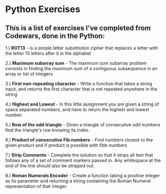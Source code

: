 # Python Exercises
This is a list of exercises I've completed from Codewars, done in the Python: 
-----------------------------------------------------------

1.) **ROT13** - is a simple letter substitution cipher that replaces a letter with the letter 13 letters after it in the alphabet

2.) **Maximum subarray sum** - The maximum sum subarray problem consists in finding the maximum sum of a contiguous subsequence in an array or list of integers

3.) **First non-repeating character** - Write a function that takes a string input, and returns the first character that is not repeated anywhere in the string

4.) **Highest and Lowest** - In this little assignment you are given a string of space separated numbers, and have to return the highest and lowest number.

5.) **Row of the odd triangle** - Given a triangle of consecutive odd numbers find the triangle's row knowing its index.

6.) **Product of consecutive Fib numbers** - Find numbers closest to the given product and if product is possible with fibb numbers

7.) **Strip Comments** - Complete the solution so that it strips all text that follows any of a set of comment markers passed in. Any whitespace at the end of the line should also be stripped out.

8.) **Roman Numerals Encoder** - Create a function taking a positive integer as its parameter and returning a string containing the Roman Numeral representation of that integer.
